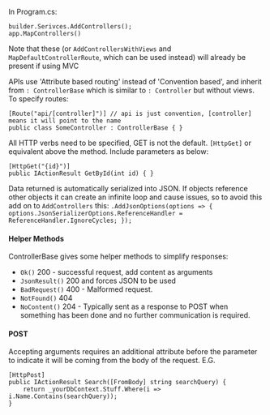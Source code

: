 In Program.cs: 

```
builder.Serivces.AddControllers();
app.MapControllers()
```
Note that these (or `AddControllersWithViews` and `MapDefaultControllerRoute`, which can be used instead) will already be present if using MVC

APIs use 'Attribute based routing' instead of 'Convention based', and inherit from `: ControllerBase` which is similar to `: Controller` but without views.  To specify routes:

```
[Route("api/[controller]")] // api is just convention, [controller] means it will point to the name
public class SomeController : ControllerBase { }
```

All HTTP verbs need to be specified, GET is not the default.  `[HttpGet]` or equivalent above the method.  Include parameters as below:
```
[HttpGet("{id}")]
public IActionResult GetById(int id) { }
```

Data returned is automatically serialized into JSON.  If objects reference other objects it can create an infinite loop and cause issues, so to avoid this add on to `AddControllers` this: 
`.AddJsonOptions(options => { options.JsonSerializerOptions.ReferenceHandler = ReferenceHandler.IgnoreCycles; });`

#### Helper Methods

ControllerBase gives some helper methods to simplify responses:

- `Ok()` 200 - successful request, add content as arguments
- `JsonResult()` 200 and forces JSON to be used
- `BadRequest()` 400 - Malformed request.
- `NotFound()` 404
- `NoContent()` 204 - Typically sent as a response to POST when something has been done and no further communication is required.

#### POST

Accepting arguments requires an additional attribute before the parameter to indicate it will be coming from the body of the request.  E.G.
```
[HttpPost]
public IActionResult Search([FromBody] string searchQuery) {
    return _yourDbContext.Stuff.Where(i => i.Name.Contains(searchQuery));
}
```